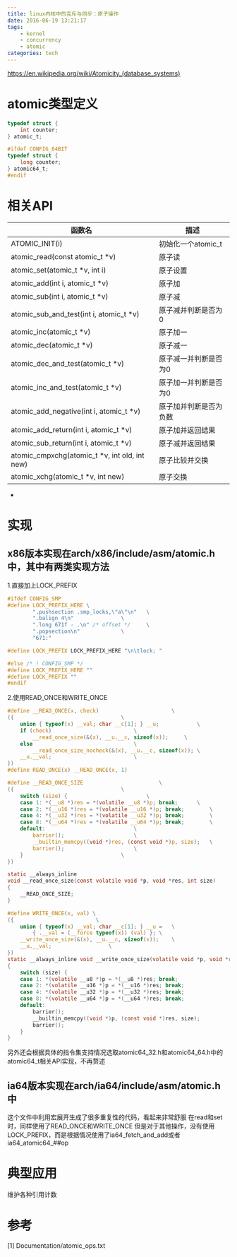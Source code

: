 ```yaml
---
title: linux内核中的互斥与同步：原子操作
date: 2016-06-19 13:21:17
tags:
	- kernel
	- concurrency
	- atomic
categories: tech
---
```


https://en.wikipedia.org/wiki/Atomicity_(database_systems)

# atomic类型定义
``` c
typedef struct {
	int counter;
} atomic_t;

#ifdef CONFIG_64BIT
typedef struct {
	long counter;
} atomic64_t;
#endif
```

<!---more-->
# 相关API

|函数名  |描述  | 
|--------|------|
| ATOMIC_INIT(i) | 初始化一个atomic_t |
| atomic_read(const atomic_t *v) | 原子读 |
| atomic_set(atomic_t *v, int i) | 原子设置 |
| atomic_add(int i, atomic_t *v) | 原子加 |
| atomic_sub(int i, atomic_t *v) | 原子减 |
| atomic_sub_and_test(int i, atomic_t *v) | 原子减并判断是否为0 |
| atomic_inc(atomic_t *v) | 原子加一 | 
| atomic_dec(atomic_t *v) | 原子减一 | 
| atomic_dec_and_test(atomic_t *v) | 原子减一并判断是否为0 | 
| atomic_inc_and_test(atomic_t *v) | 原子加一并判断是否为0 |
| atomic_add_negative(int i, atomic_t *v) | 原子加并判断是否为负数 | 
| atomic_add_return(int i, atomic_t *v) | 原子加并返回结果 |
| atomic_sub_return(int i, atomic_t *v) | 原子减并返回结果 |
| atomic_cmpxchg(atomic_t *v, int old, int new) | 原子比较并交换 |
| atomic_xchg(atomic_t *v, int new) | 原子交换 |
*

# 实现
## x86版本实现在arch/x86/include/asm/atomic.h中，其中有两类实现方法
1.直接加上LOCK_PREFIX
``` c
#ifdef CONFIG_SMP
#define LOCK_PREFIX_HERE \
		".pushsection .smp_locks,\"a\"\n"	\
		".balign 4\n"				\
		".long 671f - .\n" /* offset */		\
		".popsection\n"				\
		"671:"

#define LOCK_PREFIX LOCK_PREFIX_HERE "\n\tlock; "

#else /* ! CONFIG_SMP */
#define LOCK_PREFIX_HERE ""
#define LOCK_PREFIX ""
#endif
```
2.使用READ_ONCE和WRITE_ONCE
``` c
#define __READ_ONCE(x, check)						\
({									\
	union { typeof(x) __val; char __c[1]; } __u;			\
	if (check)							\
		__read_once_size(&(x), __u.__c, sizeof(x));		\
	else								\
		__read_once_size_nocheck(&(x), __u.__c, sizeof(x));	\
	__u.__val;							\
})
#define READ_ONCE(x) __READ_ONCE(x, 1)

#define __READ_ONCE_SIZE						\
({									\
	switch (size) {							\
	case 1: *(__u8 *)res = *(volatile __u8 *)p; break;		\
	case 2: *(__u16 *)res = *(volatile __u16 *)p; break;		\
	case 4: *(__u32 *)res = *(volatile __u32 *)p; break;		\
	case 8: *(__u64 *)res = *(volatile __u64 *)p; break;		\
	default:							\
		barrier();						\
		__builtin_memcpy((void *)res, (const void *)p, size);	\
		barrier();						\
	}								\
})

static __always_inline
void __read_once_size(const volatile void *p, void *res, int size)
{
	__READ_ONCE_SIZE;
}
```

``` c
#define WRITE_ONCE(x, val) \
({							\
	union { typeof(x) __val; char __c[1]; } __u =	\
		{ .__val = (__force typeof(x)) (val) }; \
	__write_once_size(&(x), __u.__c, sizeof(x));	\
	__u.__val;					\
})
static __always_inline void __write_once_size(volatile void *p, void *res, int size)
{
	switch (size) {
	case 1: *(volatile __u8 *)p = *(__u8 *)res; break;
	case 2: *(volatile __u16 *)p = *(__u16 *)res; break;
	case 4: *(volatile __u32 *)p = *(__u32 *)res; break;
	case 8: *(volatile __u64 *)p = *(__u64 *)res; break;
	default:
		barrier();
		__builtin_memcpy((void *)p, (const void *)res, size);
		barrier();
	}
}
```
另外还会根据具体的指令集支持情况选取atomic64_32.h和atomic64_64.h中的atomic64_t相关API实现，不再赘述
## ia64版本实现在arch/ia64/include/asm/atomic.h中
这个文件中利用宏展开生成了很多重复性的代码，看起来非常舒服
在read和set时，同样使用了READ_ONCE和WRITE_ONCE
但是对于其他操作，没有使用LOCK_PREFIX，而是根据情况使用了ia64_fetch_and_add或者ia64_atomic64_##op

# 典型应用
维护各种引用计数

# 参考
[1] Documentation/atomic_ops.txt

